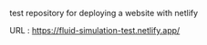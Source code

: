 test repository for deploying a website with netlify

URL : https://fluid-simulation-test.netlify.app/
